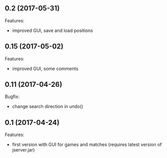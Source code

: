
## 0.2 (2017-05-31)

Features:

  - improved GUI, save and load positions

## 0.15 (2017-05-02)

Features:

  - improved GUI, some comments
  
## 0.11 (2017-04-26)

Bugfix:

  - change search direction in undo()

## 0.1 (2017-04-24)

Features:

  - first version with GUI for games and matches (requires latest version of jserver.jar)
